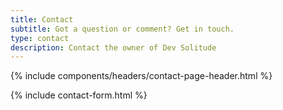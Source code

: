 ```yaml
---
title: Contact
subtitle: Got a question or comment? Get in touch.
type: contact
description: Contact the owner of Dev Solitude
---
```


{% include components/headers/contact-page-header.html %}

{% include contact-form.html %}
